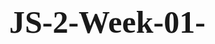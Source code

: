 # JS-2-Week-01-
<!DOCTYPE html>
<html lang="en">
      
<head>
   <style type="text/css">
        *{
            margin:0;
            padding:0;
        }
        body  {
                 
    line-height: 35px;
    font-family: f-webkit-pictograph;
    font-size: 25px;
    font-weight:bolder;
       
    
    }
    #background-cover {
  position: fixed;
  
  top: 0;
  overflow: hidden;
  left: 0;
 
   }  
    h1{
        text-align: center;
       margin:2%;
    }
    p{
        margin-top: 2%;
        letter-spacing: 5px;
        color: #a3d2e4;
      
    }

    .background-cover{
        position:absolute;
        z-index:-1 ;
        }
       
    </style>
    <meta charset="UTF-8">
    <meta name="viewport" content="width=device-width, initial-scale=1.0">
    <meta http-equiv="X-UA-Compatible" content="ie=edge">
    <title>JS2/Week-01_Randomecars</title>
    
</head>

<body>
    <div class="background-cover">
        <video id="background-cover" preload="auto" autoplay="true" loop="loop" muted="muted" width="100%">
            <source src="VIDEO.mp4" type=video/mp4>
                video not supported 
        </video>
    </div>
       
    <div id="content" >
    <h1 style="color:rgb(2, 1, 1)">Given tasks:</h1><hr>
    <p>
    Use the carGenerator function to generate 10 cars. <br>The file with the function is here:    
    <a href="https://github.com/HackYourFuture-CPH/JavaScript/blob/master/Week4/code/carGenerator.js">"https://github.com/HackYourFuture-CPH/JavaScript/blob/master/Week4/code/carGenerator.js"</a><br>
    You call it like this: generateCars(10);
    Create the following arrays:<br>
    1.1: Cars with speeds between 30 and 60<br>
     1.2: The makes of the cars that are not lightyellow, so the array is going to look like this: ['BMW', 'Fiat'] etc<br>
     1.3: Lets change the cars array so it can be read by a danish person. Return an array of objects where the key in the object called speed is called fart (danish for speed), the make is called maerke and the color is called farve. The output will look kind of like this:<br>
          [
                {
                    <br>maerke: 'Volvo',<br>
                    fart: 45,<br>
                    farve: 'lightYellow',<br>
                }
            ];
        </p>
    </div>
    <script>
            let message="Please check the console for code"
            alert(message);
            /**
 * Get random integer between two numbers, found here: https://stackoverflow.com/a/7228322
 * @param {integer} min - The min number
 * @param {integer} max - The max number
 * @returns {Number} Random number between min and max
 */
    function randomIntFromInterval(min, max) {
    return Math.floor(Math.random() * (max - min + 1) + min);
}


/**
 * Get an array with car objects with random color and speed
 * @param {integer} numberOfCars - The number of cars 
 * @returns {array} Array containing the car objects
 */
    function generateCars(numberOfCars) {
    const cars = [];

    const carMakes = ['Honda', 'BMW','Fiat','Skoda','Volvo'];
    const carColors = ['lightgrey', 'lightcyan','lightyellow','lightgreen','lightcoral','lightpink'];
    
    for (let i = 0; i < numberOfCars; i++) {
        const car = {};
        const randomMakeIndex = randomIntFromInterval(0, carMakes.length - 1);
        const randomColorIndex = randomIntFromInterval(0, carColors.length - 1);

        car.make = carMakes[randomMakeIndex];
        car.color = carColors[randomColorIndex];
        car.speed = randomIntFromInterval(0, 100);

        cars.push(car);
    }

    return cars;
}




//  Generate 10 random cars
const cars = generateCars(10);
console.log("10 Random cars:");
console.log(cars);

// 1.1  Cars with speeds between 30 and 60

 const Speed = cars.filter(car => car.speed > 30 && car.speed < 60);
console.log('Cars with speeds between 30 and 60');
console.log(Speed);



// 1.2  The make of the cars that are not lightyellow
// 1.2  i am not able to filter cars with only color. it shows me make of cars and speed too which i don't want.
function getMakeOfCar(car) {
	return car.color;
}
const Color = cars.filter(car => car.color !== "lightyellow");

console.log("List that exclude lightyellow cars");
console.log(Color);



// 1.3  Change the array to a specified format

function convertArrayToDanish(car) {
  return {
    maerke: car.make,
    fart: car.speed,
    farve: car.color  
  } 
}
console.log("New Array in Danish");
console.log(cars.map(convertArrayToDanish));


            
        </script>
       
</body>

